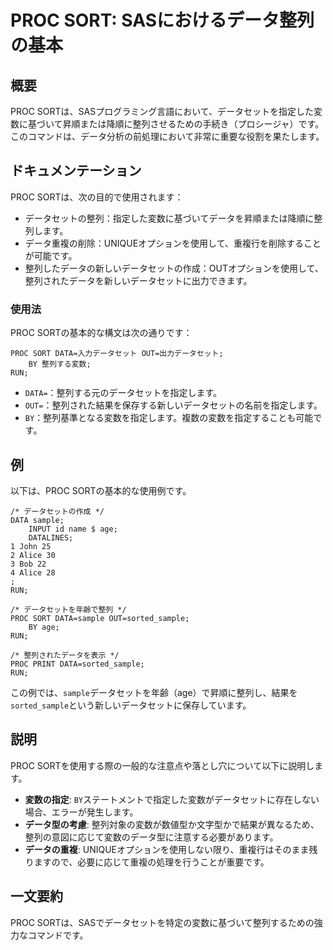 <!--
Meta Description: # PROC SORT: SASにおけるデータ整列の基本 ## 概要 PROC SORTは、SASプログラミング言語において、データセットを指定した変数に基づいて昇順または降順に整列させるための手続き（プロシージャ）です。このコマンドは、データ分析の前処理において非常に重要な役割を果たします。 ##...
Meta Keywords: proc, data, run, sort, sortは
-->

# PROC SORT: SASにおけるデータ整列の基本

## 概要
PROC SORTは、SASプログラミング言語において、データセットを指定した変数に基づいて昇順または降順に整列させるための手続き（プロシージャ）です。このコマンドは、データ分析の前処理において非常に重要な役割を果たします。

## ドキュメンテーション
PROC SORTは、次の目的で使用されます：

- データセットの整列：指定した変数に基づいてデータを昇順または降順に整列します。
- データ重複の削除：UNIQUEオプションを使用して、重複行を削除することが可能です。
- 整列したデータの新しいデータセットの作成：OUTオプションを使用して、整列されたデータを新しいデータセットに出力できます。

### 使用法
PROC SORTの基本的な構文は次の通りです：

```sas
PROC SORT DATA=入力データセット OUT=出力データセット;
    BY 整列する変数;
RUN;
```

- `DATA=`：整列する元のデータセットを指定します。
- `OUT=`：整列された結果を保存する新しいデータセットの名前を指定します。
- `BY`：整列基準となる変数を指定します。複数の変数を指定することも可能です。

## 例
以下は、PROC SORTの基本的な使用例です。

```sas
/* データセットの作成 */
DATA sample;
    INPUT id name $ age;
    DATALINES;
1 John 25
2 Alice 30
3 Bob 22
4 Alice 28
;
RUN;

/* データセットを年齢で整列 */
PROC SORT DATA=sample OUT=sorted_sample;
    BY age;
RUN;

/* 整列されたデータを表示 */
PROC PRINT DATA=sorted_sample;
RUN;
```

この例では、`sample`データセットを年齢（age）で昇順に整列し、結果を`sorted_sample`という新しいデータセットに保存しています。

## 説明
PROC SORTを使用する際の一般的な注意点や落とし穴について以下に説明します。

- **変数の指定**: `BY`ステートメントで指定した変数がデータセットに存在しない場合、エラーが発生します。
- **データ型の考慮**: 整列対象の変数が数値型か文字型かで結果が異なるため、整列の意図に応じて変数のデータ型に注意する必要があります。
- **データの重複**: UNIQUEオプションを使用しない限り、重複行はそのまま残りますので、必要に応じて重複の処理を行うことが重要です。

## 一文要約
PROC SORTは、SASでデータセットを特定の変数に基づいて整列するための強力なコマンドです。